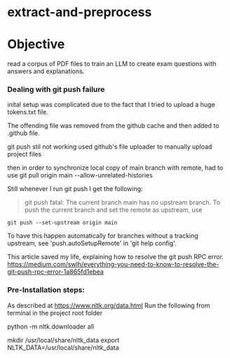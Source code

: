 # extract-and-preprocess

# Objective
read a corpus of PDF files to train an LLM to create exam questions with answers and explanations.

### Dealing with git push failure
inital setup was complicated due to the fact that
I tried to upload a huge tokens.txt file.

The offending file was removed from the github cache
and then added to .github file.

git push stil not working
used github's file uploader to manually upload project
files

then in order to synchronize local copy of main branch
with remote, had to use 
git pull origin main --allow-unrelated-histories

Still whenever I run git push I get the following:

> git push
fatal: The current branch main has no upstream branch.
To push the current branch and set the remote as upstream, use

    git push --set-upstream origin main

To have this happen automatically for branches without a tracking
upstream, see 'push.autoSetupRemote' in 'git help config'.

This article saved my life, explaining how to resolve the git push RPC error.
https://medium.com/swlh/everything-you-need-to-know-to-resolve-the-git-push-rpc-error-1a865fd1ebea

### Pre-Installation steps:
As described at https://www.nltk.org/data.html
Run the following from terminal in the project root folder

python -m nltk.downloader all

mkdir /usr/local/share/nltk_data
export NLTK_DATA=/usr/local/share/nltk_data
